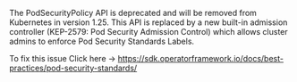 The PodSecurityPolicy API is deprecated and will be removed from Kubernetes in version 1.25. This API is replaced by a new built-in admission controller (KEP-2579: Pod Security Admission Control) which allows cluster admins to enforce Pod Security Standards Labels.

To fix this issue Click here -> https://sdk.operatorframework.io/docs/best-practices/pod-security-standards/ 